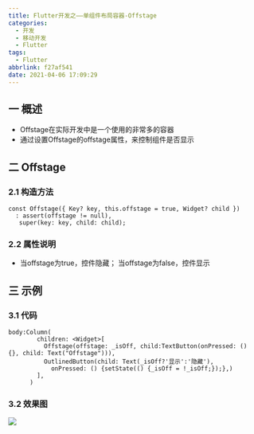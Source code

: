 ```yaml
---
title: Flutter开发之——单组件布局容器-Offstage
categories:
  - 开发
  - 移动开发
  - Flutter
tags:
  - Flutter
abbrlink: f27af541
date: 2021-04-06 17:09:29
---
```

## 一 概述

* Offstage在实际开发中是一个使用的非常多的容器
* 通过设置Offstage的offstage属性，来控制组件是否显示

<!--more-->

## 二 Offstage

### 2.1 构造方法

```
const Offstage({ Key? key, this.offstage = true, Widget? child })
  : assert(offstage != null),
   super(key: key, child: child);
```

### 2.2 属性说明

* 当offstage为true，控件隐藏； 当offstage为false，控件显示

## 三 示例

### 3.1 代码

```
body:Column(
        children: <Widget>[
          Offstage(offstage: _isOff, child:TextButton(onPressed: () {}, child: Text("Offstage"))),
          OutlinedButton(child: Text(_isOff?'显示':'隐藏'),
            onPressed: () {setState(() {_isOff = !_isOff;});},)
        ],
      )
```

### 3.2 效果图

![][1]


[1]:https://cdn.jsdelivr.net/gh/PGzxc/CDN@master/blog-flutter/flutter-offstage-sample.gif